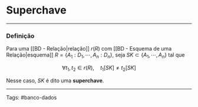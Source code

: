 
# Superchave

---

### Definição

Para uma [[BD - Relação|relação]] $r(R)$ com [[BD - Esquema de uma Relação|esquema]] $R=\{A_1:D_1,\cdots,A_n:D_n\}$, seja $SK \subset \{A_1,\cdots,A_n\}$ tal que

$$
\forall t_1, t_2 \in r(R), \quad t_1[SK] \neq t_2[SK]
$$

Nesse caso, $SK$ é dito uma **superchave**.

---

Tags: #banco-dados

